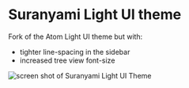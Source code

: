 # Suranyami Light UI theme

Fork of the Atom Light UI theme but with:

* tighter line-spacing in the sidebar
* increased tree view font-size

![screen shot of Suranyami Light UI Theme](https://raw.githubusercontent.com/suranyami/suranyami-light-ui/master/ui-screen-shot.png)
